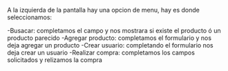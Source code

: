 A la izquierda de la pantalla hay una opcion de menu, hay es donde seleccionamos:

-Busacar: completamos el campo y nos mostrara si existe el producto ó un producto parecido
-Agregar producto: completamos el formulario y nos deja agregar un producto
-Crear usuario: completando el formulario nos deja crear un usuario
-Realizar compra: completamos los campos solicitados y relizamos la compra